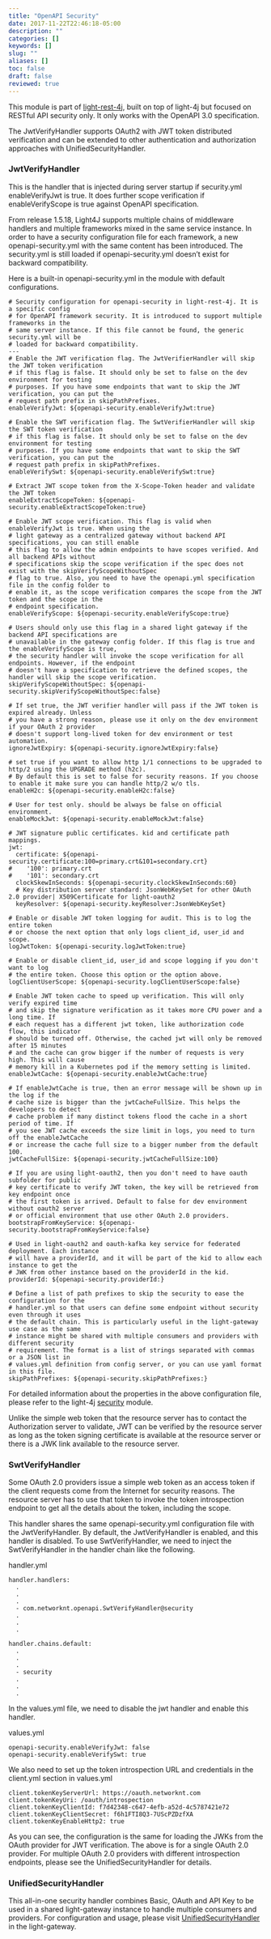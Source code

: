 ```yaml
---
title: "OpenAPI Security"
date: 2017-11-22T22:46:18-05:00
description: ""
categories: []
keywords: []
slug: ""
aliases: []
toc: false
draft: false
reviewed: true
---
```


This module is part of [light-rest-4j][], built on top of light-4j but focused on RESTful API security only. It only works with the OpenAPI 3.0 specification. 

The JwtVerifyHandler supports OAuth2 with JWT token distributed verification and can be extended to other authentication and authorization approaches with UnifiedSecurityHandler. 

### JwtVerifyHandler

This is the handler that is injected during server startup if security.yml enableVerifyJwt is true. It does further scope verification if enableVerifyScope is true against OpenAPI specification.

From release 1.5.18, Light4J supports multiple chains of middleware handlers and multiple frameworks mixed in the same service instance. In order to have a security configuration file for each framework, a new openapi-security.yml with the same content has been introduced. The security.yml is still loaded if openapi-security.yml doesn’t exist for backward compatibility.

Here is a built-in openapi-security.yml in the module with default configurations.

```
# Security configuration for openapi-security in light-rest-4j. It is a specific config
# for OpenAPI framework security. It is introduced to support multiple frameworks in the
# same server instance. If this file cannot be found, the generic security.yml will be
# loaded for backward compatibility.
---
# Enable the JWT verification flag. The JwtVerifierHandler will skip the JWT token verification
# if this flag is false. It should only be set to false on the dev environment for testing
# purposes. If you have some endpoints that want to skip the JWT verification, you can put the
# request path prefix in skipPathPrefixes.
enableVerifyJwt: ${openapi-security.enableVerifyJwt:true}

# Enable the SWT verification flag. The SwtVerifierHandler will skip the SWT token verification
# if this flag is false. It should only be set to false on the dev environment for testing
# purposes. If you have some endpoints that want to skip the SWT verification, you can put the
# request path prefix in skipPathPrefixes.
enableVerifySwt: ${openapi-security.enableVerifySwt:true}

# Extract JWT scope token from the X-Scope-Token header and validate the JWT token
enableExtractScopeToken: ${openapi-security.enableExtractScopeToken:true}

# Enable JWT scope verification. This flag is valid when enableVerifyJwt is true. When using the
# light gateway as a centralized gateway without backend API specifications, you can still enable
# this flag to allow the admin endpoints to have scopes verified. And all backend APIs without
# specifications skip the scope verification if the spec does not exist with the skipVerifyScopeWithoutSpec
# flag to true. Also, you need to have the openapi.yml specification file in the config folder to
# enable it, as the scope verification compares the scope from the JWT token and the scope in the
# endpoint specification.
enableVerifyScope: ${openapi-security.enableVerifyScope:true}

# Users should only use this flag in a shared light gateway if the backend API specifications are
# unavailable in the gateway config folder. If this flag is true and the enableVerifyScope is true,
# the security handler will invoke the scope verification for all endpoints. However, if the endpoint
# doesn't have a specification to retrieve the defined scopes, the handler will skip the scope verification.
skipVerifyScopeWithoutSpec: ${openapi-security.skipVerifyScopeWithoutSpec:false}

# If set true, the JWT verifier handler will pass if the JWT token is expired already. Unless
# you have a strong reason, please use it only on the dev environment if your OAuth 2 provider
# doesn't support long-lived token for dev environment or test automation.
ignoreJwtExpiry: ${openapi-security.ignoreJwtExpiry:false}

# set true if you want to allow http 1/1 connections to be upgraded to http/2 using the UPGRADE method (h2c).
# By default this is set to false for security reasons. If you choose to enable it make sure you can handle http/2 w/o tls.
enableH2c: ${openapi-security.enableH2c:false}

# User for test only. should be always be false on official environment.
enableMockJwt: ${openapi-security.enableMockJwt:false}

# JWT signature public certificates. kid and certificate path mappings.
jwt:
  certificate: ${openapi-security.certificate:100=primary.crt&101=secondary.crt}
#    '100': primary.crt
#    '101': secondary.crt
  clockSkewInSeconds: ${openapi-security.clockSkewInSeconds:60}
  # Key distribution server standard: JsonWebKeySet for other OAuth 2.0 provider| X509Certificate for light-oauth2
  keyResolver: ${openapi-security.keyResolver:JsonWebKeySet}

# Enable or disable JWT token logging for audit. This is to log the entire token
# or choose the next option that only logs client_id, user_id and scope.
logJwtToken: ${openapi-security.logJwtToken:true}

# Enable or disable client_id, user_id and scope logging if you don't want to log
# the entire token. Choose this option or the option above.
logClientUserScope: ${openapi-security.logClientUserScope:false}

# Enable JWT token cache to speed up verification. This will only verify expired time
# and skip the signature verification as it takes more CPU power and a long time. If
# each request has a different jwt token, like authorization code flow, this indicator
# should be turned off. Otherwise, the cached jwt will only be removed after 15 minutes
# and the cache can grow bigger if the number of requests is very high. This will cause
# memory kill in a Kubernetes pod if the memory setting is limited.
enableJwtCache: ${openapi-security.enableJwtCache:true}

# If enableJwtCache is true, then an error message will be shown up in the log if the
# cache size is bigger than the jwtCacheFullSize. This helps the developers to detect
# cache problem if many distinct tokens flood the cache in a short period of time. If
# you see JWT cache exceeds the size limit in logs, you need to turn off the enableJwtCache
# or increase the cache full size to a bigger number from the default 100.
jwtCacheFullSize: ${openapi-security.jwtCacheFullSize:100}

# If you are using light-oauth2, then you don't need to have oauth subfolder for public
# key certificate to verify JWT token, the key will be retrieved from key endpoint once
# the first token is arrived. Default to false for dev environment without oauth2 server
# or official environment that use other OAuth 2.0 providers.
bootstrapFromKeyService: ${openapi-security.bootstrapFromKeyService:false}

# Used in light-oauth2 and oauth-kafka key service for federated deployment. Each instance
# will have a providerId, and it will be part of the kid to allow each instance to get the
# JWK from other instance based on the providerId in the kid.
providerId: ${openapi-security.providerId:}

# Define a list of path prefixes to skip the security to ease the configuration for the
# handler.yml so that users can define some endpoint without security even through it uses
# the default chain. This is particularly useful in the light-gateway use case as the same
# instance might be shared with multiple consumers and providers with different security
# requirement. The format is a list of strings separated with commas or a JSON list in
# values.yml definition from config server, or you can use yaml format in this file.
skipPathPrefixes: ${openapi-security.skipPathPrefixes:}

```

For detailed information about the properties in the above configuration file, please refer to the light-4j [security][] module.

Unlike the simple web token that the resource server has to contact the Authorization server to validate, JWT can be verified by the resource server as long as the token signing certificate is available at the resource server or there is a JWK link available to the resource server. 

### SwtVerifyHandler

Some OAuth 2.0 providers issue a simple web token as an access token if the client requests come from the Internet for security reasons. The resource server has to use that token to invoke the token introspection endpoint to get all the details about the token, including the scope. 

This handler shares the same openapi-security.yml configuration file with the JwtVerifyHandler. By default, the JwtVerifyHandler is enabled, and this handler is disabled. To use SwtVerifyHandler, we need to inject the SwtVerifyHandler in the handler chain like the following. 

handler.yml

```
handler.handlers:
  .
  .
  .
  - com.networknt.openapi.SwtVerifyHandler@security
  .
  .
  .

handler.chains.default:
  .
  .
  .
  - security
  .
  .
  .

```

In the values.yml file, we need to disable the jwt handler and enable this handler. 

values.yml

```
openapi-security.enableVerifyJwt: false
openapi-security.enableVerifySwt: true
```

We also need to set up the token introspection URL and credentials in the client.yml section in values.yml

```
client.tokenKeyServerUrl: https://oauth.networknt.com
client.tokenKeyUri: /oauth/introspection
client.tokenKeyClientId: f7d42348-c647-4efb-a52d-4c5787421e72
client.tokenKeyClientSecret: f6h1FTI8Q3-7UScPZDzfXA
client.tokenKeyEnableHttp2: true
```

As you can see, the configuration is the same for loading the JWKs from the OAuth provider for JWT verification. The above is for a single OAuth 2.0 provider. For multiple OAuth 2.0 providers with different introspection endpoints, please see the UnifiedSecurityHandler for details. 

### UnifiedSecurityHandler

This all-in-one security handler combines Basic, OAuth and API Key to be used in a shared light-gateway instance to handle multiple consumers and providers. For configuration and usage, please visit [UnifiedSecurityHandler][] in the light-gateway. 



[light-rest-4j]: https://github.com/networknt/light-rest-4j
[security]: /concern/security/
[UnifiedSecurityHandler]: /service/gateway/unified-security/


